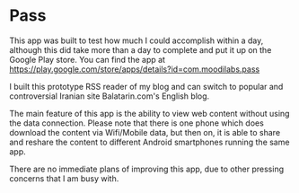 Pass
====
This app was built to test how much I could accomplish within a day, although this did take more than a day to complete and put it up on the Google Play store. You can find the app at https://play.google.com/store/apps/details?id=com.moodilabs.pass

I built this prototype RSS reader of my blog and can switch to popular and controversial Iranian site Balatarin.com's English blog. 

The main feature of this app is the ability to view web content without using the data connection. Please note that there is one phone which does download the content via Wifi/Mobile data, but then on, it is able to share and reshare the content to different Android smartphones running the same app.

There are no immediate plans of improving this app, due to other pressing concerns that I am busy with.
